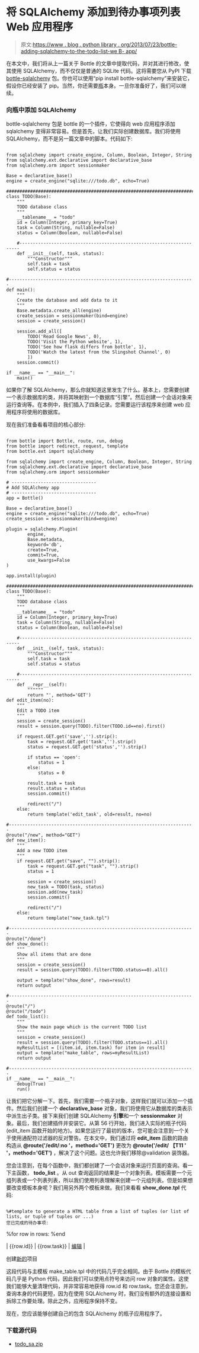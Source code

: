 # 将 SQLAlchemy 添加到待办事项列表 Web 应用程序

> 原文:[https://www . blog . python library . org/2013/07/23/bottle-adding-sqlalchemy-to-the-todo-list-we B- app/](https://www.blog.pythonlibrary.org/2013/07/23/bottle-adding-sqlalchemy-to-the-todo-list-web-app/)

在本文中，我们将从上一篇关于 Bottle 的文章中提取代码，并对其进行修改，使其使用 SQLAlchemy，而不仅仅是普通的 SQLite 代码。这将需要您从 PyPI 下载 [bottle-sqlalchemy](https://pypi.python.org/pypi/bottle-sqlalchemy) 包。你也可以使用“pip install bottle-sqlalchemy”来安装它，假设你已经安装了 pip。当然，你还需要[瓶](http://bottlepy.org/docs/dev/)本身。一旦你准备好了，我们可以继续。

### 向瓶中添加 SQLAlchemy

bottle-sqlalchemy 包是 bottle 的一个插件，它使得向 web 应用程序添加 sqlalchemy 变得非常容易。但是首先，让我们实际创建数据库。我们将使用 SQLAlchemy，而不是另一篇文章中的脚本。代码如下:

```

from sqlalchemy import create_engine, Column, Boolean, Integer, String
from sqlalchemy.ext.declarative import declarative_base
from sqlalchemy.orm import sessionmaker

Base = declarative_base()
engine = create_engine("sqlite:///todo.db", echo=True)

########################################################################
class TODO(Base):
    """
    TODO database class
    """
    __tablename__ = "todo"
    id = Column(Integer, primary_key=True)
    task = Column(String, nullable=False)
    status = Column(Boolean, nullable=False)

    #----------------------------------------------------------------------
    def __init__(self, task, status):
        """Constructor"""
        self.task = task
        self.status = status

#----------------------------------------------------------------------
def main():
    """
    Create the database and add data to it
    """
    Base.metadata.create_all(engine)
    create_session = sessionmaker(bind=engine)
    session = create_session()

    session.add_all([
        TODO('Read Google News', 0),
        TODO('Visit the Python website', 1),
        TODO('See how flask differs from bottle', 1),
        TODO('Watch the latest from the Slingshot Channel', 0)
        ])
    session.commit()

if __name__ == "__main__":
    main()

```

如果你了解 SQLAlchemy，那么你就知道这里发生了什么。基本上，您需要创建一个表示数据库的类，并将其映射到一个数据库“引擎”。然后创建一个会话对象来运行查询等。在本例中，我们插入了四条记录。您需要运行该程序来创建 web 应用程序将使用的数据库。

现在我们准备看看项目的核心部分:

```

from bottle import Bottle, route, run, debug
from bottle import redirect, request, template
from bottle.ext import sqlalchemy

from sqlalchemy import create_engine, Column, Boolean, Integer, String
from sqlalchemy.ext.declarative import declarative_base
from sqlalchemy.orm import sessionmaker

# --------------------------------
# Add SQLAlchemy app
# --------------------------------
app = Bottle()

Base = declarative_base()
engine = create_engine("sqlite:///todo.db", echo=True)
create_session = sessionmaker(bind=engine)

plugin = sqlalchemy.Plugin(
        engine,
        Base.metadata,
        keyword='db',
        create=True,
        commit=True,
        use_kwargs=False
)

app.install(plugin)

########################################################################
class TODO(Base):
    """
    TODO database class
    """
    __tablename__ = "todo"
    id = Column(Integer, primary_key=True)
    task = Column(String, nullable=False)
    status = Column(Boolean, nullable=False)

    #----------------------------------------------------------------------
    def __init__(self, task, status):
        """Constructor"""
        self.task = task
        self.status = status

    #----------------------------------------------------------------------
    def __repr__(self):
        """"""
        return "', method='GET')
def edit_item(no):
    """
    Edit a TODO item
    """
    session = create_session()
    result = session.query(TODO).filter(TODO.id==no).first()

    if request.GET.get('save','').strip():
        task = request.GET.get('task','').strip()
        status = request.GET.get('status','').strip()

        if status == 'open':
            status = 1
        else:
            status = 0

        result.task = task
        result.status = status
        session.commit()

        redirect("/")
    else:
        return template('edit_task', old=result, no=no)

#----------------------------------------------------------------------
@route("/new", method="GET")
def new_item():
    """
    Add a new TODO item
    """
    if request.GET.get("save", "").strip():
        task = request.GET.get("task", "").strip()
        status = 1

        session = create_session()
        new_task = TODO(task, status)
        session.add(new_task)
        session.commit()

        redirect("/")
    else:
        return template("new_task.tpl")

#----------------------------------------------------------------------
@route("/done")
def show_done():
    """
    Show all items that are done
    """
    session = create_session()
    result = session.query(TODO).filter(TODO.status==0).all()

    output = template("show_done", rows=result)
    return output

#----------------------------------------------------------------------
@route("/")
@route("/todo")
def todo_list():
    """
    Show the main page which is the current TODO list
    """
    session = create_session()
    result = session.query(TODO).filter(TODO.status==1).all()
    myResultList = [(item.id, item.task) for item in result]
    output = template("make_table", rows=myResultList)
    return output

#----------------------------------------------------------------------
if __name__ == "__main__":
    debug(True)
    run() 
```

让我们把它分解一下。首先，我们需要一个瓶子对象，这样我们就可以添加一个插件。然后我们创建一个 **declarative_base** 对象，我们将使用它从数据库的类表示中派生出子类。接下来我们创建 SQLAlchemy **引擎**和一个 **sessionmaker** 对象。最后，我们创建插件并安装它。从第 56 行开始，我们进入实际的瓶子代码(edit_item 函数开始的地方)。如果您运行了最初的版本，您可能会注意到一个关于使用通配符过滤器的反对警告。在本文中，我们通过将 **edit_item** 函数的路由构造从 **@route('/edit/:no '，method='GET')** 更改为 **@route('/edit/ 【T11 ' '，method='GET')** ，解决了这个问题。这也允许我们移除@validation 装饰器。

您会注意到，在每个函数中，我们都创建了一个会话对象来运行页面的查询。看一下主函数， **todo_list** 。从 out 查询返回的结果是一个对象列表。模板需要一个元组列表或一个列表列表，所以我们使用列表理解来创建一个元组列表。但是如果想要改变模板本身呢？我们用另外两个模板来做。我们来看看 **show_done.tpl** 代码:

```

%#template to generate a HTML table from a list of tuples (or list of lists, or tuple of tuples or ...)
您已完成的待办事项:

```

%for row in rows: %end

| {{row.id}} | {{row.task}} | [编辑](/edit/{{row.id}}) |

创建[新的](/new)项目

这段代码与主模板 make_table.tpl 中的代码几乎完全相同。由于 Bottle 的模板代码几乎是 Python 代码，因此我们可以使用点符号来访问 row 对象的属性。这使我们能够大量清理代码，并非常容易地获得 row.id 和 row.task。您还会注意到，查询本身的代码更短，因为在使用 SQLAlchemy 时，我们没有额外的连接设置和拆除工作要处理。除此之外，应用程序保持不变。

现在，您应该能够创建自己的包含 SQLAlchemy 的瓶子应用程序了。

### 下载源代码

*   [todo_sa.zip](https://www.blog.pythonlibrary.org/wp-content/uploads/2013/07/todo_sa.zip)